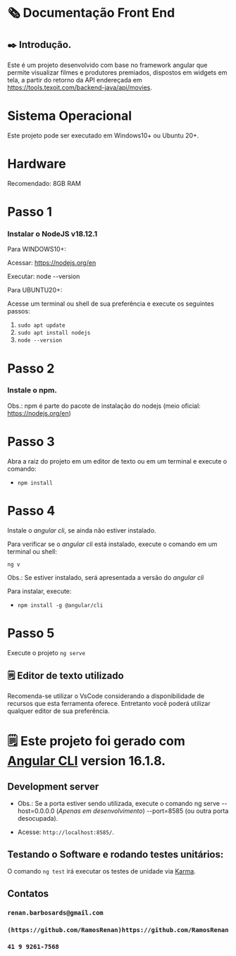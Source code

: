 # 🗞️ Documentação Front End

## ✒️ Introdução.
Este é um projeto desenvolvido com base no framework angular que permite visualizar filmes e produtores premiados, dispostos em widgets em tela, a partir do retorno da API endereçada em https://tools.texoit.com/backend-java/api/movies.

# Sistema Operacional
Este projeto pode ser executado em Windows10+ ou Ubuntu 20+.

# Hardware
Recomendado: 8GB RAM

# Passo 1
### Instalar o NodeJS v18.12.1

Para WINDOWS10+:

Acessar:
https://nodejs.org/en

Executar:
node --version

Para UBUNTU20+:

Acesse um terminal ou shell de sua preferência e execute os seguintes passos:
1. `sudo apt update`
2. `sudo apt install nodejs`
3. `node --version`

# Passo 2 
### Instale o npm.

Obs.: npm é parte do pacote de instalação do nodejs (meio oficial: https://nodejs.org/en) 

# Passo 3
Abra a raiz do projeto em um editor de texto ou em um terminal e execute o comando:
- `npm install`

# Passo 4
Instale o *angular cli*, se ainda não estiver instalado.

Para verificar se o *angular cli* está instalado, execute o comando em um terminal ou shell:

`ng v`

Obs.: Se estiver instalado, será apresentada a versão do *angular cli*

Para instalar, execute:
- `npm install -g @angular/cli`

# Passo 5
Execute o projeto `ng serve`

## 🗒️ Editor de texto utilizado
Recomenda-se utilizar o VsCode considerando a disponibilidade de recursos que esta ferramenta oferece. Entretanto você poderá utilizar qualquer editor de sua preferência. 

# 🗒️ Este projeto foi gerado com [Angular CLI](https://github.com/angular/angular-cli) version 16.1.8.

## Development server
 * Obs.: Se a porta estiver sendo utilizada, execute o comando ng serve --host=0.0.0.0 (*Apenas em desenvolvimento*) --port=8585 (ou outra porta desocupada).
 - Acesse: `http://localhost:8585/`.

## Testando o Software e rodando testes unitários:
O comando `ng test` irá executar os testes de unidade via [Karma](https://karma-runner.github.io).

## Contatos
### `renan.barbosards@gmail.com`
### `(https://github.com/RamosRenan)https://github.com/RamosRenan`
### `41 9 9261-7568`


 
